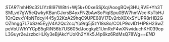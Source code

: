 $START$mhH9c32LlYz8I97W8tri+Wj5k+00xeSSjXq/AoogBQvj3HUjRVE+Yh3TSMLvd7gW5eQwkyKBanGJxrsB4yxFN2bAwSoPiqISpu0BW7hmWceiKsTbHJ1OrQzvxY4bNTdcyi445y32KzA29hqC9UPE68V17Ev2rbX0XxSYUPR8rHB2GOZhngg7L7bSze5EyjV4A2Qc2cc/Yp9rg5j5zYI8s8o/COLP9ovID1+IP8H2SwZpeVbUWhYYCpB5gRiN56b7US605dJoogkyE1UmRxF4wXNwiduchKH039opL3Guyr2eJzzbcHLKy3eBjAkcYUoKh2YXk5J4p6kz6RdMsQ78Wg==$END$